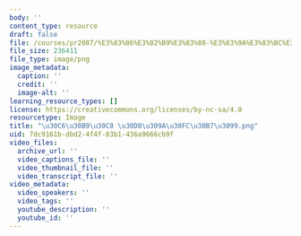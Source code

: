 ```yaml
---
body: ''
content_type: resource
draft: false
file: /courses/pr2087/%E3%83%86%E3%82%B9%E3%83%88-%E3%83%9A%E3%83%BC%E3%82%B8.png
file_size: 236411
file_type: image/png
image_metadata:
  caption: ''
  credit: ''
  image-alt: ''
learning_resource_types: []
license: https://creativecommons.org/licenses/by-nc-sa/4.0
resourcetype: Image
title: "\u30C6\u30B9\u30C8 \u30D8\u309A\u30FC\u30B7\u3099.png"
uid: 7dc9161b-dbd2-4f4f-83b1-436a9666cb9f
video_files:
  archive_url: ''
  video_captions_file: ''
  video_thumbnail_file: ''
  video_transcript_file: ''
video_metadata:
  video_speakers: ''
  video_tags: ''
  youtube_description: ''
  youtube_id: ''
---
```

